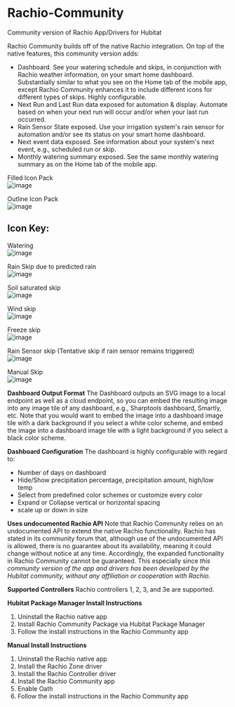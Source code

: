 # Rachio-Community
Community version of Rachio App/Drivers for Hubitat

Rachio Community builds off of the native Rachio integration. On top of the native features, this community version adds:
* Dashboard. See your watering schedule and skips, in conjunction with Rachio weather information, on your smart home dashboard. Substantially similar to what you see on the Home tab of the mobile app, except Rachio Community enhances it to include different icons for different types of skips. Highly configurable.
* Next Run and Last Run data exposed for automation & display. Automate based on when your next run will occur and/or when your last run occurred.
* Rain Sensor State exposed. Use your irrigation system's rain sensor for automation and/or see its status on your smart home dashboard.
* Next event data exposed. See information about your system's next event, e.g., scheduled run or skip.
* Monthly watering summary exposed. See the same monthly watering summary as on the Home tab of the mobile app.

Filled Icon Pack<br>
![image](https://user-images.githubusercontent.com/12822477/118013431-1ce49580-b320-11eb-824d-a81a2a92e31d.png)

Outline Icon Pack<br>
![image](https://user-images.githubusercontent.com/12822477/118013465-266dfd80-b320-11eb-9fe6-bc0c002f0dec.png)

## Icon Key:
Watering<br>
![image](https://user-images.githubusercontent.com/12822477/118013482-2b32b180-b320-11eb-8849-fd853cc4dea2.png) 

Rain Skip due to predicted rain<br>
![image](https://user-images.githubusercontent.com/12822477/118013502-2f5ecf00-b320-11eb-9d02-e8545fddd681.png) 

Soil saturated skip<br>
![image](https://user-images.githubusercontent.com/12822477/118013513-32f25600-b320-11eb-81ea-1dd865a4b10c.png) 

Wind skip<br>
![image](https://user-images.githubusercontent.com/12822477/118013550-3a196400-b320-11eb-8e1a-de0b26ed85d6.png) 

Freeze skip<br>
![image](https://user-images.githubusercontent.com/12822477/118013559-3c7bbe00-b320-11eb-8db4-598ad790d59c.png) 

Rain Sensor skip (Tentative skip if rain sensor remains triggered)<br>
![image](https://user-images.githubusercontent.com/12822477/118013569-3f76ae80-b320-11eb-9bd8-eb367fd005ae.png) 

Manual Skip<br>
![image](https://user-images.githubusercontent.com/12822477/118013586-42719f00-b320-11eb-8ccc-91466a841cc3.png) 

**Dashboard Output Format**
The Dashboard outputs an SVG image to a local endpoint as well as a cloud endpoint, so you can embed the resulting image into any image tile of any dashboard, e.g., Sharptools dashboard, Smartly, etc. Note that you would want to embed the image into a dashboard image tile with a dark background if you select a white color scheme, and embed the image into a dashboard image tile with a light background if you select a black color scheme.

**Dashboard Configuration**
The dashboard is highly configurable with regard to:
* Number of days on dashboard
* Hide/Show precipitation percentage, precipitation amount, high/low temp
* Select from predefined color schemes or customize every color
* Expand or Collapse vertical or horizontal spacing
* scale up or down in size

**Uses undocumented Rachio API**
Note that Rachio Community relies on an undocumented API to extend the native Rachio functionality. Rachio has stated in its community forum that, although use of the undocumented API is allowed, there is no guarantee about its availability, meaning it could change without notice at any time. Accordingly, the expanded functionality in Rachio Community cannot be guaranteed. This especially since *this community version of the app and drivers has been developed by the Hubitat community, without any affiliation or cooperation with Rachio.*

**Supported Controllers**
Rachio controllers 1, 2, 3, and 3e are supported.


**Hubitat Package Manager Install Instructions**
1. Uninstall the Rachio native app
2. Install Rachio Community Package via Hubitat Package Manager
6. Follow the install instructions in the Rachio Community app

**Manual Install Instructions**
1. Uninstall the Rachio native app
2. Install the Rachio Zone driver
3. Install the Rachio Controller driver
4. Install the Rachio Community app
5. Enable Oath
6. Follow the install instructions in the Rachio Community app

